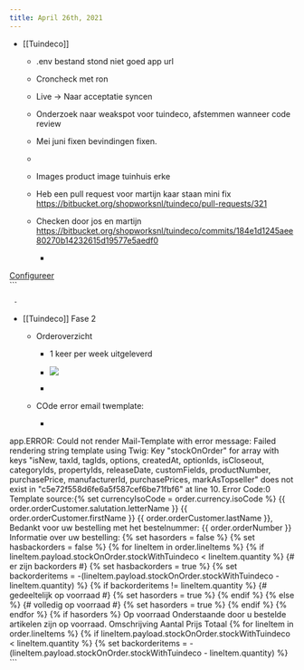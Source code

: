 ```yaml
---
title: April 26th, 2021
---
```


- [[Tuindeco]] 
	 - .env bestand stond niet goed app url

	 - Croncheck met ron

	 - Live -> Naar acceptatie syncen

	 - Onderzoek naar weakspot voor tuindeco, afstemmen wanneer code review 

	 - Mei juni fixen bevindingen fixen.

	 - 

	 - Images product image tuinhuis erke 

	 - Heb een pull request voor martijn kaar staan mini fix https://bitbucket.org/shopworksnl/tuindeco/pull-requests/321

	 - Checken door jos en martijn https://bitbucket.org/shopworksnl/tuindeco/commits/184e1d1245aee80270b14232615d19577e5aedf0
		 - ```javascript
<div class="product-action">
  <a href="https://shop.tuindeco.com/Blokhut-Tuinhuis-Agnes/40.0781N" class="btn btn-block btn-light" title="Configureer">
      Configureer	
  </a>
</div>
```

	 - 

- [[Tuindeco]] Fase 2 
	 - Orderoverzicht 
		 - 1 keer per week uitgeleverd

		 - ![](https://firebasestorage.googleapis.com/v0/b/firescript-577a2.appspot.com/o/imgs%2Fapp%2FGijs%2FRduxGMc3_H.jpg?alt=media&token=8881fbdf-0023-4c9b-969f-aaf8b3305f90)

		 - 

	 - COde error email twemplate:
		 - ```plain text
app.ERROR: Could not render Mail-Template with error message: Failed rendering string template using Twig: Key "stockOnOrder" for array with keys "isNew, taxId, tagIds, options, createdAt, optionIds, isCloseout, categoryIds, propertyIds, releaseDate, customFields, productNumber, purchasePrice, manufacturerId, purchasePrices, markAsTopseller" does not exist in "c5e72f558d6fe6a5f587cef6be71fbf6" at line 10. Error Code:0 Template source:{% set currencyIsoCode = order.currency.isoCode %} {{ order.orderCustomer.salutation.letterName }} {{ order.orderCustomer.firstName }} {{ order.orderCustomer.lastName }},  Bedankt voor uw bestelling met het bestelnummer: {{ order.orderNumber }}  Informatie over uw bestelling: {% set hasorders = false %} {% set hasbackorders = false %} {% for lineItem in order.lineItems %}     {% if lineItem.payload.stockOnOrder.stockWithTuindeco < lineItem.quantity %}         {# er zijn backorders #}         {% set hasbackorders = true %}         {% set backorderitems = -(lineItem.payload.stockOnOrder.stockWithTuindeco - lineItem.quantity) %}         {% if backorderitems != lineItem.quantity %}             {# gedeeltelijk op voorraad #}             {% set hasorders = true %}         {% endif %}     {% else %}         {# volledig op voorraad #}         {% set hasorders = true %}     {% endif %} {% endfor %} {% if hasorders %}  Op voorraad Onderstaande door u bestelde artikelen zijn op voorraad. Omschrijving            Aantal                           Prijs                           Totaal {% for lineItem in order.lineItems %}     {% if lineItem.payload.stockOnOrder.stockWithTuindeco < lineItem.quantity %}         {% set backorderitems = -(lineItem.payload.stockOnOrder.stockWithTuindeco - lineItem.quantity) %}    ```
